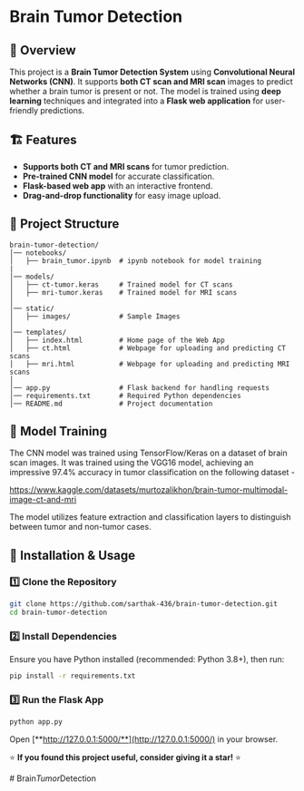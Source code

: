 # Brain Tumor Detection

## 📌 Overview

This project is a **Brain Tumor Detection System** using **Convolutional Neural Networks (CNN)**. It supports **both CT scan and MRI scan** images to predict whether a brain tumor is present or not. The model is trained using **deep learning** techniques and integrated into a **Flask web application** for user-friendly predictions.

## 🏗️ Features

- **Supports both CT and MRI scans** for tumor prediction.
- **Pre-trained CNN model** for accurate classification.
- **Flask-based web app** with an interactive frontend.
- **Drag-and-drop functionality** for easy image upload.

## 📂 Project Structure

```
brain-tumor-detection/
│── notebooks/
│   ├── brain_tumor.ipynb  # ipynb notebook for model training
|
│── models/
│   ├── ct-tumor.keras     # Trained model for CT scans
│   ├── mri-tumor.keras    # Trained model for MRI scans
│
│── static/
│   ├── images/            # Sample Images
│
│── templates/
│   ├── index.html         # Home page of the Web App
│   ├── ct.html            # Webpage for uploading and predicting CT scans
│   ├── mri.html           # Webpage for uploading and predicting MRI scans
│
│── app.py                 # Flask backend for handling requests
│── requirements.txt       # Required Python dependencies
│── README.md              # Project documentation
```
## 🧪 Model Training

The CNN model was trained using TensorFlow/Keras on a dataset of brain scan images. It was trained using the VGG16 model, achieving an impressive 97.4% accuracy in tumor classification on the following dataset -

https://www.kaggle.com/datasets/murtozalikhon/brain-tumor-multimodal-image-ct-and-mri

The model utilizes feature extraction and classification layers to distinguish between tumor and non-tumor cases.

## 🚀 Installation & Usage

### 1️⃣ Clone the Repository

```bash
git clone https://github.com/sarthak-436/brain-tumor-detection.git
cd brain-tumor-detection
```

### 2️⃣ Install Dependencies

Ensure you have Python installed (recommended: Python 3.8+), then run:

```bash
pip install -r requirements.txt
```

### 3️⃣ Run the Flask App

```bash
python app.py
```

Open [**http://127.0.0.1:5000/**](http://127.0.0.1:5000/) in your browser.


⭐ **If you found this project useful, consider giving it a star!** ⭐

#   B r a i n _ T u m o r _ D e t e c t i o n  
 